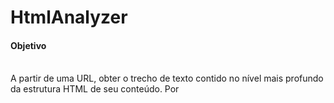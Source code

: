 # HtmlAnalyzer
<h4> Objetivo </h4>
<br>
A partir de uma URL, obter o trecho de texto contido no
nível mais profundo da estrutura HTML de seu conteúdo. Por
